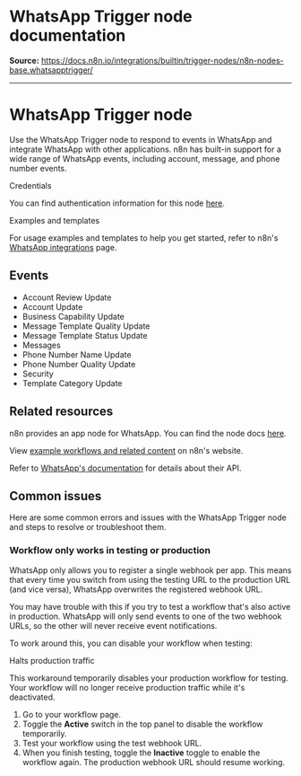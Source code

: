 # WhatsApp Trigger node documentation

**Source:** https://docs.n8n.io/integrations/builtin/trigger-nodes/n8n-nodes-base.whatsapptrigger/

---

# WhatsApp Trigger node

Use the WhatsApp Trigger node to respond to events in WhatsApp and integrate WhatsApp with other applications. n8n has built-in support for a wide range of WhatsApp events, including account, message, and phone number events.

Credentials

You can find authentication information for this node [here](../../credentials/whatsapp/).

Examples and templates

For usage examples and templates to help you get started, refer to n8n's [WhatsApp integrations](https://n8n.io/integrations/whatsapp-trigger/) page.

## Events

- Account Review Update
- Account Update
- Business Capability Update
- Message Template Quality Update
- Message Template Status Update
- Messages
- Phone Number Name Update
- Phone Number Quality Update
- Security
- Template Category Update

## Related resources

n8n provides an app node for WhatsApp. You can find the node docs [here](../../app-nodes/n8n-nodes-base.whatsapp/).

View [example workflows and related content](https://n8n.io/integrations/whatsapp-trigger/) on n8n's website.

Refer to [WhatsApp's documentation](https://developers.facebook.com/docs/whatsapp/cloud-api) for details about their API.

## Common issues

Here are some common errors and issues with the WhatsApp Trigger node and steps to resolve or troubleshoot them.

### Workflow only works in testing or production

WhatsApp only allows you to register a single webhook per app. This means that every time you switch from using the testing URL to the production URL (and vice versa), WhatsApp overwrites the registered webhook URL.

You may have trouble with this if you try to test a workflow that's also active in production. WhatsApp will only send events to one of the two webhook URLs, so the other will never receive event notifications.

To work around this, you can disable your workflow when testing:

Halts production traffic

This workaround temporarily disables your production workflow for testing. Your workflow will no longer receive production traffic while it's deactivated.

1. Go to your workflow page.
2. Toggle the **Active** switch in the top panel to disable the workflow temporarily.
3. Test your workflow using the test webhook URL.
4. When you finish testing, toggle the **Inactive** toggle to enable the workflow again. The production webhook URL should resume working.
